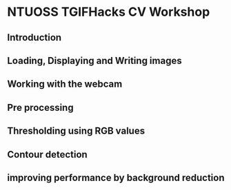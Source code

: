 # NTUOSS TGIFHacks CV Workshop

## Introduction

## Loading, Displaying and Writing images

## Working with the webcam

## Pre processing

## Thresholding using RGB values

## Contour detection

## improving performance by background reduction
